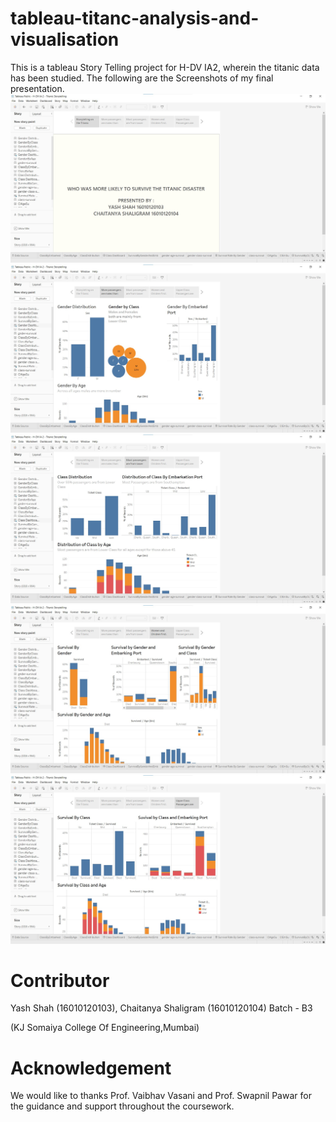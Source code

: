 # tableau-titanc-analysis-and-visualisation

This is a tableau Story Telling project for H-DV IA2, wherein the titanic data has been studied.
The following are the Screenshots of my final presentation.
![alt text](https://github.com/yash2705/tableau-titanc-analysis-and-visualisation/blob/main/images/StoryPoint1.jpg)
![alt text](https://github.com/yash2705/tableau-titanc-analysis-and-visualisation/blob/main/images/StoryPoint2.jpg)
![alt text](https://github.com/yash2705/tableau-titanc-analysis-and-visualisation/blob/main/images/StoryPoint3.jpg)
![alt text](https://github.com/yash2705/tableau-titanc-analysis-and-visualisation/blob/main/images/StoryPoint4.jpg)
![alt text](https://github.com/yash2705/tableau-titanc-analysis-and-visualisation/blob/main/images/StoryPoint5.jpg)

# Contributor
Yash Shah (16010120103),
Chaitanya Shaligram (16010120104)
Batch - B3

(KJ Somaiya College Of Engineering,Mumbai)

# Acknowledgement
We would like to thanks Prof. Vaibhav Vasani and Prof. Swapnil Pawar for the guidance and support throughout the coursework.
